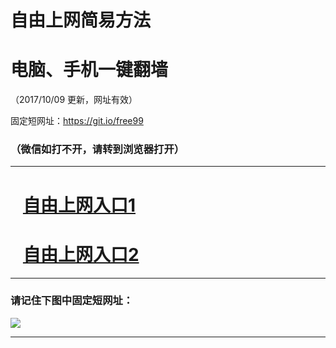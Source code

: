﻿# 自由上网简易方法

# 电脑、手机一键翻墙

（2017/10/09 更新，网址有效）

固定短网址：https://git.io/free99

### （微信如打不开，请转到浏览器打开）


***





# &nbsp;&nbsp; <a href="http://ft166015250.fwq-tz-1001.info/fwqtz01.html?t=10090016902 " target="_blank">自由上网入口1</a>
# &nbsp;&nbsp; <a href="http://ft1165216601.fwq-tz-1002.info/fwqtz02.html?t=10090011572 " target="_blank">自由上网入口2</a>
***

### 请记住下图中固定短网址：

<img src="https://s3-us-west-2.amazonaws.com/fwq-1001/yjfq-20170905okok.png" /> 


***

